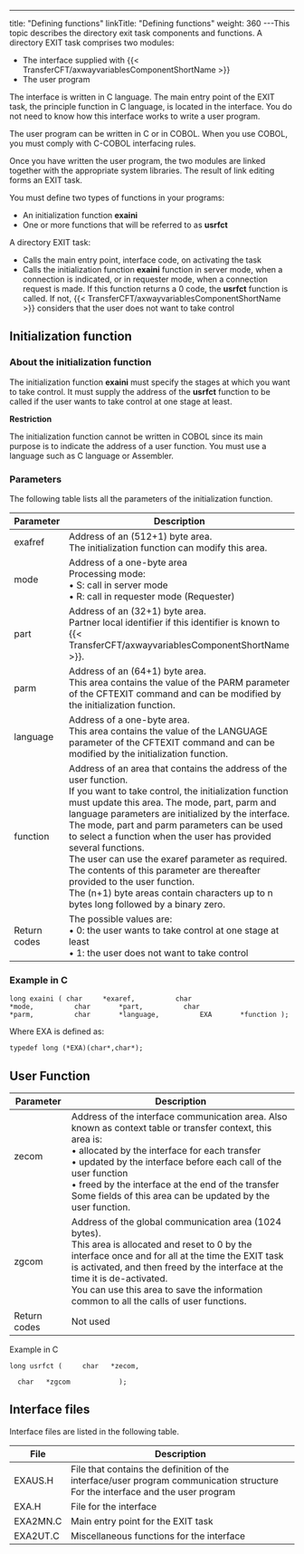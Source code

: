 ---
title: "Defining  functions"
linkTitle: "Defining functions"
weight: 360
---<span id="About_the_Functions"></span>This topic describes the directory exit task components and functions.
A directory EXIT task comprises two modules:

- The interface supplied
    with {{< TransferCFT/axwayvariablesComponentShortName >}}
- The user program

The interface is written in C language. The main entry point of the
EXIT task, the principle function in C language, is located in the interface.
You do not need to know how this interface works to write a user program.

The user program can be written in C or in COBOL. When you use COBOL,
you must comply with C-COBOL interfacing rules.

Once you have written the user program, the two modules are linked together
with the appropriate system libraries. The result of link editing forms
an EXIT task.

You must define two types of functions in your programs:

- An initialization
    function **exaini**
- One or more functions
    that will be referred to as **usrfct**

A directory EXIT task:

- Calls the main
    entry point, interface code, on activating the task
- Calls the initialization
    function **exaini** function in server mode, when a connection is indicated,
    or in requester mode, when a connection request is made. If this function
    returns a 0 code, the ****usrfct**** function
    is called. If not, {{< TransferCFT/axwayvariablesComponentShortName >}} considers that the user does not want
    to take control

<span id="Initialization_Function"></span>

## Initialization function

### About the initialization function

The initialization function **exaini** must specify the stages at
which you want to take control. It must supply the address of the **usrfct**
function to be called if the user wants to take control at one stage at
least.

****Restriction****

The initialization function cannot be written in COBOL since its main
purpose is to indicate the address of a user function. You must use a
language such as C language or Assembler.

### Parameters

The following table lists all the parameters of the
initialization function.


| Parameter  | Description  |
| --- | --- |
| exafref | Address of an (512+1) byte area.<br/> The initialization function can modify this area. |
| mode | Address of a one-byte area<br/> Processing mode:<br/> • S: call in server mode<br/> • R: call in requester mode (Requester) |
| part | Address of an (32+1) byte area.<br/> Partner local identifier if this identifier is known to {{< TransferCFT/axwayvariablesComponentShortName  >}}. |
| parm | Address of an (64+1) byte area.<br/> This area contains the value of the PARM parameter of the CFTEXIT command and can be modified by the initialization function. |
| language | Address of a one-byte area.<br/> This area contains the value of the LANGUAGE parameter of the CFTEXIT command and can be modified by the initialization function. |
| function | Address of an area that contains the address of the user function.<br/> If you want to take control, the initialization function must update this area. The mode, part, parm and language parameters are initialized by the interface. The mode, part and parm parameters can be used to select a function when the user has provided several functions.<br/> The user can use the exaref parameter as required. The contents of this parameter are thereafter provided to the user function.<br/> The (n+1) byte areas contain characters up to n bytes long followed by a binary zero. |
| Return codes | The possible values are:<br/> • 0: the user wants to take control at one stage at least<br/> • 1: the user does not want to take control |


### Example in C

`long exaini ( char     *exaref,          char       *mode,          char       *part,          char       *parm,          char       *language,          EXA       *function );`

Where EXA is defined as:

`typedef long (*EXA)(char*,char*);`

<span id="User_Function"></span>

## User Function


| Parameter  | Description  |
| --- | --- |
| zecom<br/> <br/>  | Address of the interface communication area. Also known as context table or transfer context, this area is:<br/> • allocated by the interface for each transfer<br/> • updated by the interface before each call of the user function<br/> • freed by the interface at the end of the transfer<br/> Some fields of this area can be updated by the user function. |
| zgcom | Address of the global communication area (1024 bytes).<br/> This area is allocated and reset to 0 by the interface once and for all at the time the EXIT task is activated, and then freed by the interface at the time it is de-activated.<br/> You can use this area to save the information common to all the calls of user functions.<br/>  |
| Return codes | Not used |


Example in C

`long usrfct (     char   *zecom,`

`  char   *zgcom            );`

<span id="Interface_Files"></span>

## Interface files

Interface files are listed in the following table.


| File  | Description  |
| --- | --- |
| EXAUS.H | File that contains the definition of the interface/user program communication structure<br /> For the interface and the user program  |
| EXA.H  | File for the interface  |
| EXA2MN.C  | Main entry point for the EXIT task  |
| EXA2UT.C | Miscellaneous functions for the interface  |

